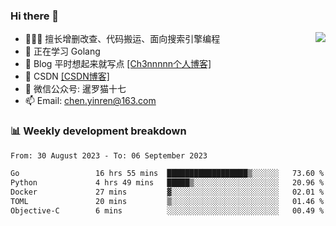 

### Hi there 👋


<img align="right" src="https://github-readme-stats.vercel.app/api?username=ch3nnn&show_icons=true">


- 👨🏻‍💻 擅长增删改查、代码搬运、面向搜索引擎编程
- 👀 正在学习 Golang
- 📗 Blog 平时想起来就写点 <a href="https://ch3nnn.cn/" target="_blank">[Ch3nnnnn个人博客]</a>
- 📖 CSDN <a href="https://ch3nnn.blog.csdn.net" target="_blank">[CSDN博客]</a>
- 💬 微信公众号: 暹罗猫十七
- 📫 Email: chen.yinren@163.com

### 📊 Weekly development breakdown
<!--START_SECTION:waka-->

```txt
From: 30 August 2023 - To: 06 September 2023

Go                 16 hrs 55 mins  ██████████████████▒░░░░░░   73.60 %
Python             4 hrs 49 mins   █████▒░░░░░░░░░░░░░░░░░░░   20.96 %
Docker             27 mins         ▓░░░░░░░░░░░░░░░░░░░░░░░░   02.01 %
TOML               20 mins         ▒░░░░░░░░░░░░░░░░░░░░░░░░   01.46 %
Objective-C        6 mins          ░░░░░░░░░░░░░░░░░░░░░░░░░   00.49 %
```

<!--END_SECTION:waka-->


<!-- **Languages and Frameworks**

<code><img height="20" src="https://raw.githubusercontent.com/github/explore/80688e429a7d4ef2fca1e82350fe8e3517d3494d/topics/python/python.png" alt="Python" title="Python"></code>
<code><img height="25" src="https://raw.githubusercontent.com/github/explore/80688e429a7d4ef2fca1e82350fe8e3517d3494d/topics/go/go.png" alt="golang" title="golang"></code>
<code><img height="25" src="https://raw.githubusercontent.com/github/explore/80688e429a7d4ef2fca1e82350fe8e3517d3494d/topics/java/java.png" alt="golang" title="golang"></code>
<code><img height="25" src="https://raw.githubusercontent.com/github/explore/80688e429a7d4ef2fca1e82350fe8e3517d3494d/topics/django/django.png" alt="Django" title="Django"></code>
 -->


<!--
**ch3nnn/ch3nnn** is a ✨ _special_ ✨ repository because its `README.md` (this file) appears on your GitHub profile.

Here are some ideas to get you started:

- 🔭 I’m currently working on ...
- 🌱 I’m currently learning ...
- 👯 I’m looking to collaborate on ...
- 🤔 I’m looking for help with ...
- 💬 Ask me about ...
- 📫 How to reach me: ...
- 😄 Pronouns: ...
- ⚡ Fun fact: ...
-->
